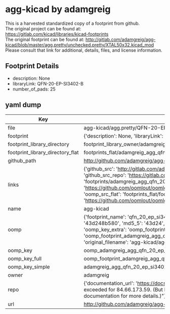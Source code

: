 # agg-kicad by adamgreig  
This is a harvested standardized copy of a footprint from github.  
The original project can be found at:  
https://gitlab.com/kicad/libraries/kicad-footprints  
The original footprint can be found at:
http://gitlab.com/adamgreig/agg-kicad/blob/master/agg.pretty/unchecked.pretty/XTAL50x32.kicad_mod
Please consult that link for additional, details, files, and license information.  
## Footprint Details
* description: None  
* libraryLink: QFN-20-EP-SI3402-B  
* number_of_pads: 25  
## yaml dump  
| Key | Value |  
| --- | --- |  
| file | agg-kicad/agg.pretty/QFN-20-EP-SI3402-B.kicad_mod |  
| footprint | {'description': None, 'libraryLink': 'QFN-20-EP-SI3402-B', 'number_of_pads': 25} |  
| footprint_library_directory | footprint_library_owner/adamgreig_agg-kicad |  
| footprint_library_directory_flat | footprints_flat/adamgreig_agg_qfn_20_ep_si3402_b/working |  
| github_path | http://github.com/adamgreig/agg-kicad/blob/master/agg.pretty/QFN-20-EP-SI3402-B.kicad_mod |  
| links | {'github_src': 'http://gitlab.com/adamgreig/agg-kicad/blob/master/agg.pretty/unchecked.pretty/XTAL50x32.kicad_mod', 'github_src_repo': 'https://gitlab.com/kicad/libraries/kicad-footprints', 'oomp_bot': 'footprints/adamgreig_agg_qfn_20_ep_si3402_b/working', 'oomp_bot_github': 'https://github.com/oomlout/oomlout_oomp_footprint_bot/tree/main/footprints/adamgreig_agg_qfn_20_ep_si3402_b/working', 'oomp_src_flat': 'footprints_flat/footprints_flat/adamgreig_agg_qfn_20_ep_si3402_b/working', 'oomp_src_flat_github': 'https://github.com/oomlout/oomlout_oomp_footprint_src/tree/main/footprints_flat/adamgreig_agg_qfn_20_ep_si3402_b/working'} |  
| name | agg-kicad |  
| oomp | {'footprint_name': 'qfn_20_ep_si3402_b', 'library_name': 'agg', 'md5': '43d248b5801e0ff5dfbed7d8f0fa6435', 'md5_10': '43d248b580', 'md5_5': '43d24', 'md5_6': '43d248', 'oomp_key': 'oomp_adamgreig_agg_qfn_20_ep_si3402_b', 'oomp_key_extra': 'oomp_footprint_adamgreig_agg_qfn_20_ep_si3402_b', 'oomp_key_full': 'oomp_footprint_adamgreig_agg_qfn_20_ep_si3402_b_43d248', 'oomp_key_simple': 'adamgreig_agg_qfn_20_ep_si3402_b', 'original_filename': 'agg-kicad/agg.pretty/QFN-20-EP-SI3402-B.kicad_mod', 'owner_name': 'adamgreig'} |  
| oomp_key | oomp_adamgreig_agg_qfn_20_ep_si3402_b |  
| oomp_key_full | oomp_footprint_adamgreig_agg_qfn_20_ep_si3402_b |  
| oomp_key_simple | adamgreig_agg_qfn_20_ep_si3402_b |  
| owner | adamgreig |  
| repo | {'documentation_url': 'https://docs.github.com/rest/overview/resources-in-the-rest-api#rate-limiting', 'message': "API rate limit exceeded for 84.66.173.59. (But here's the good news: Authenticated requests get a higher rate limit. Check out the documentation for more details.)"} |  
| url | http://github.com/adamgreig/agg-kicad |  

